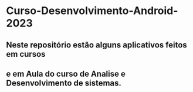 # Curso-Desenvolvimento-Android-2023

## Neste repositório estão alguns aplicativos feitos em cursos
## e em Aula do curso de Analise e Desenvolvimento de sistemas.
